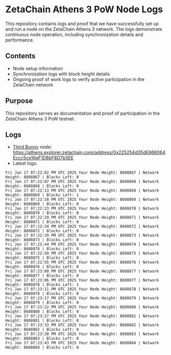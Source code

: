 # ZetaChain Athens 3 PoW Node Logs
This repository contains logs and proof that we have successfully set up and run a node on the ZetaChain Athens 3 network. The logs demonstrate continuous node operation, including synchronization details and performance.

## Contents
- Node setup information
- Synchronization logs with block height details
- Ongoing proof of work logs to verify active participation in the ZetaChain network

## Purpose
This repository serves as documentation and proof of participation in the ZetaChain Athens 3 PoW testnet.

## Logs

- [Third Bunny](https://thirdbunny.xyz/) node: https://athens.explorer.zetachain.com/address/0x225254d35dE666064Eccc5ce16eF1D8bF8D7b5EE
- Latest logs:
```
Fri Jan 17 07:22:02 PM UTC 2025 Your Node Height: 8608867 | Network Height: 8608867 | Blocks Left: 0
Fri Jan 17 07:22:07 PM UTC 2025 Your Node Height: 8608868 | Network Height: 8608868 | Blocks Left: 0
Fri Jan 17 07:22:13 PM UTC 2025 Your Node Height: 8608868 | Network Height: 8608869 | Blocks Left: 1
Fri Jan 17 07:22:18 PM UTC 2025 Your Node Height: 8608869 | Network Height: 8608869 | Blocks Left: 0
Fri Jan 17 07:22:23 PM UTC 2025 Your Node Height: 8608870 | Network Height: 8608870 | Blocks Left: 0
Fri Jan 17 07:22:29 PM UTC 2025 Your Node Height: 8608871 | Network Height: 8608871 | Blocks Left: 0
Fri Jan 17 07:22:34 PM UTC 2025 Your Node Height: 8608872 | Network Height: 8608872 | Blocks Left: 0
Fri Jan 17 07:22:39 PM UTC 2025 Your Node Height: 8608873 | Network Height: 8608873 | Blocks Left: 0
Fri Jan 17 07:22:44 PM UTC 2025 Your Node Height: 8608874 | Network Height: 8608874 | Blocks Left: 0
Fri Jan 17 07:22:50 PM UTC 2025 Your Node Height: 8608875 | Network Height: 8608875 | Blocks Left: 0
Fri Jan 17 07:22:55 PM UTC 2025 Your Node Height: 8608876 | Network Height: 8608876 | Blocks Left: 0
Fri Jan 17 07:23:00 PM UTC 2025 Your Node Height: 8608877 | Network Height: 8608877 | Blocks Left: 0
Fri Jan 17 07:23:06 PM UTC 2025 Your Node Height: 8608877 | Network Height: 8608878 | Blocks Left: 1
Fri Jan 17 07:23:11 PM UTC 2025 Your Node Height: 8608878 | Network Height: 8608878 | Blocks Left: 0
Fri Jan 17 07:23:17 PM UTC 2025 Your Node Height: 8608879 | Network Height: 8608879 | Blocks Left: 0
Fri Jan 17 07:23:22 PM UTC 2025 Your Node Height: 8608880 | Network Height: 8608880 | Blocks Left: 0
Fri Jan 17 07:23:27 PM UTC 2025 Your Node Height: 8608881 | Network Height: 8608881 | Blocks Left: 0
Fri Jan 17 07:23:33 PM UTC 2025 Your Node Height: 8608882 | Network Height: 8608882 | Blocks Left: 0
Fri Jan 17 07:23:38 PM UTC 2025 Your Node Height: 8608883 | Network Height: 8608883 | Blocks Left: 0
Fri Jan 17 07:23:43 PM UTC 2025 Your Node Height: 8608884 | Network Height: 8608884 | Blocks Left: 0
```
